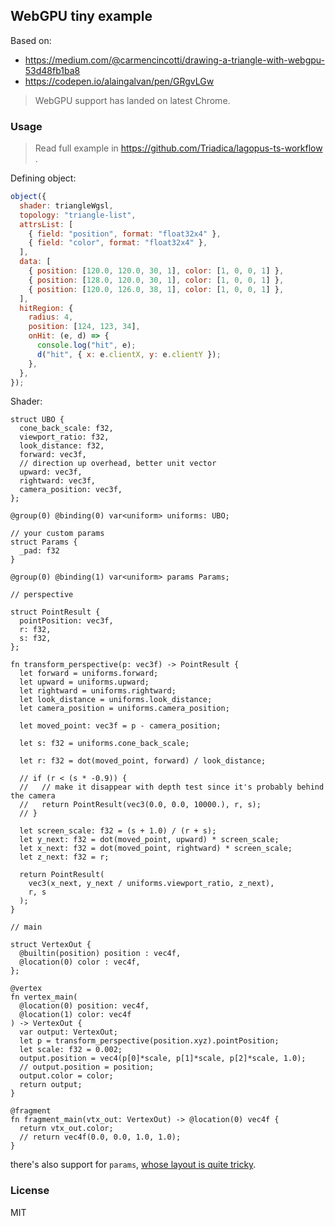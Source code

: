 ## WebGPU tiny example

Based on:

- https://medium.com/@carmencincotti/drawing-a-triangle-with-webgpu-53d48fb1ba8
- https://codepen.io/alaingalvan/pen/GRgvLGw

> WebGPU support has landed on latest Chrome.

### Usage

> Read full example in https://github.com/Triadica/lagopus-ts-workflow .

Defining object:

```js
object({
  shader: triangleWgsl,
  topology: "triangle-list",
  attrsList: [
    { field: "position", format: "float32x4" },
    { field: "color", format: "float32x4" },
  ],
  data: [
    { position: [120.0, 120.0, 30, 1], color: [1, 0, 0, 1] },
    { position: [128.0, 120.0, 30, 1], color: [1, 0, 0, 1] },
    { position: [120.0, 126.0, 38, 1], color: [1, 0, 0, 1] },
  ],
  hitRegion: {
    radius: 4,
    position: [124, 123, 34],
    onHit: (e, d) => {
      console.log("hit", e);
      d("hit", { x: e.clientX, y: e.clientY });
    },
  },
});
```

Shader:

```wgsl
struct UBO {
  cone_back_scale: f32,
  viewport_ratio: f32,
  look_distance: f32,
  forward: vec3f,
  // direction up overhead, better unit vector
  upward: vec3f,
  rightward: vec3f,
  camera_position: vec3f,
};

@group(0) @binding(0) var<uniform> uniforms: UBO;

// your custom params
struct Params {
  _pad: f32
}

@group(0) @binding(1) var<uniform> params Params;

// perspective

struct PointResult {
  pointPosition: vec3f,
  r: f32,
  s: f32,
};

fn transform_perspective(p: vec3f) -> PointResult {
  let forward = uniforms.forward;
  let upward = uniforms.upward;
  let rightward = uniforms.rightward;
  let look_distance = uniforms.look_distance;
  let camera_position = uniforms.camera_position;

  let moved_point: vec3f = p - camera_position;

  let s: f32 = uniforms.cone_back_scale;

  let r: f32 = dot(moved_point, forward) / look_distance;

  // if (r < (s * -0.9)) {
  //   // make it disappear with depth test since it's probably behind the camera
  //   return PointResult(vec3(0.0, 0.0, 10000.), r, s);
  // }

  let screen_scale: f32 = (s + 1.0) / (r + s);
  let y_next: f32 = dot(moved_point, upward) * screen_scale;
  let x_next: f32 = dot(moved_point, rightward) * screen_scale;
  let z_next: f32 = r;

  return PointResult(
    vec3(x_next, y_next / uniforms.viewport_ratio, z_next),
    r, s
  );
}

// main

struct VertexOut {
  @builtin(position) position : vec4f,
  @location(0) color : vec4f,
};

@vertex
fn vertex_main(
  @location(0) position: vec4f,
  @location(1) color: vec4f
) -> VertexOut {
  var output: VertexOut;
  let p = transform_perspective(position.xyz).pointPosition;
  let scale: f32 = 0.002;
  output.position = vec4(p[0]*scale, p[1]*scale, p[2]*scale, 1.0);
  // output.position = position;
  output.color = color;
  return output;
}

@fragment
fn fragment_main(vtx_out: VertexOut) -> @location(0) vec4f {
  return vtx_out.color;
  // return vec4f(0.0, 0.0, 1.0, 1.0);
}
```

there's also support for `params`, [whose layout is quite tricky](https://www.w3.org/TR/WGSL/#structure-member-layout).

### License

MIT
